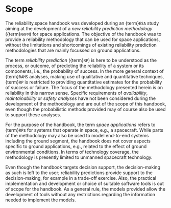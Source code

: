 <!--- Copyright (C) Matrisk GmbH 2022 -->

# Scope

The reliability.space handbook was developed during an {term}`ESA` study aiming at the development of a *new reliability prediction methodology* ({term}`NRPM`) for space applications. The objective of the handbook was to provide a reliability methodology that can be used for space applications, without the limitations and shortcomings of existing reliability prediction methodologies that are mainly focussed on ground applications. 

The term *reliability prediction* ({term}`RP`) is here to be understood as the process, or outcome, of predicting the reliability of a system or its components, i.e., the probability of success. In the more general context of {term}`RAMS` analyses, making use of qualitative and quantitative techniques, {term}`RP` is restricted to providing quantitative estimates for the probability of success or failure. The focus of the methodology presented herein is on reliability in this narrow sense. Specific requirements of *availability*, *maintainability* or *safety analyses* have not been considered during the development of the methodology and are out of the scope of this handbook, even though the probabilistic methods provided may of course also be used to support these analyses.

For the purpose of the handbook, the term *space applications* refers to {term}`RP`s for systems that operate in space, e.g., a spacecraft. While parts of the methodology may also be used to model end-to-end systems including the ground segment, the handbook does not cover aspects specific to ground applications, e.g., related to the effect of ground environmental conditions. In terms of technology coverage, the methodology is presently limited to unmanned spacecraft technology.

Even though the handbook targets decision support, the decision-making as such is left to the user; reliability predictions provide support to the decision-making, for example in a trade-off exercise. Also, the practical implementation and development or choice of suitable software tools is out of scope for the handbook. As a general rule, the models provided allow the development of tools without any restrictions regarding the information needed to implement the models.